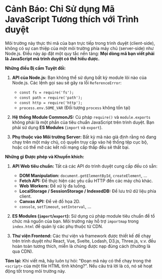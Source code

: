 # Cảnh Báo: Chỉ Sử dụng Mã JavaScript Tương thích với Trình duyệt

Môi trường này thực thi mã của bạn trực tiếp trong trình duyệt (client-side), không có sự can thiệp của một môi trường phía máy chủ (server-side) như Node.js. Điều này áp đặt một quy tắc nền tảng: **Mọi dòng mã bạn viết phải là JavaScript mà trình duyệt có thể hiểu được.**

**Những điều Bị cấm Tuyệt đối:**

1.  **API của Node.js:** Bạn không thể sử dụng bất kỳ module lõi nào của Node.js. Các lệnh gọi sau sẽ gây ra lỗi `ReferenceError`:
    *   `const fs = require('fs');`
    *   `const path = require('path');`
    *   `const http = require('http');`
    *   `process.env.SOME_VAR` (Đối tượng `process` không tồn tại)

2.  **Hệ thống Module CommonJS:** Cú pháp `require()` và `module.exports` không phải là một phần của tiêu chuẩn JavaScript trên trình duyệt. Bạn phải sử dụng **ES Modules** (`import` và `export`).

3.  **Phụ thuộc vào Môi trường Server:** Bất kỳ mã nào giả định rằng nó đang chạy trên một máy chủ, có quyền truy cập vào hệ thống tệp cục bộ, hoặc có thể mở các kết nối mạng cấp thấp đều sẽ thất bại.

**Những gì Được phép và Khuyến khích:**

1.  **API Web tiêu chuẩn:** Tất cả các API do trình duyệt cung cấp đều có sẵn:
    *   **DOM Manipulation:** `document.getElementById`, `createElement`, ...
    *   **Fetch API:** Để thực hiện các yêu cầu HTTP đến các máy chủ khác.
    *   **Web Workers:** Để xử lý đa luồng.
    *   **LocalStorage / SessionStorage / IndexedDB:** Để lưu trữ dữ liệu phía client.
    *   **Canvas API:** Để vẽ đồ họa 2D.
    *   `console`, `setTimeout`, `setInterval`, ...

2.  **ES Modules (`import`/`export`):** Sử dụng cú pháp module tiêu chuẩn để tổ chức mã nguồn của bạn. Môi trường này hỗ trợ `importmap` trong `index.html` để quản lý các phụ thuộc từ CDN.

3.  **Thư viện Frontend:** Các thư viện và framework được thiết kế để chạy trên trình duyệt như React, Vue, Svelte, Lodash, D3.js, Three.js, v.v. đều hoàn toàn tương thích, miễn là chúng được nạp đúng cách (thường là qua CDN).

**Tóm lại:** Khi viết mã, hãy luôn tự hỏi: "Đoạn mã này có thể chạy trong thẻ `<script>` của một file HTML tĩnh không?". Nếu câu trả lời là có, nó sẽ hoạt động tốt trong môi trường này.
